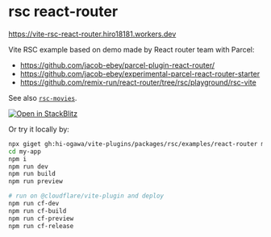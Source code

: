 # rsc react-router

https://vite-rsc-react-router.hiro18181.workers.dev

Vite RSC example based on demo made by React router team with Parcel:
- https://github.com/jacob-ebey/parcel-plugin-react-router/
- https://github.com/jacob-ebey/experimental-parcel-react-router-starter
- https://github.com/remix-run/react-router/tree/rsc/playground/rsc-vite

See also [`rsc-movies`](https://github.com/hi-ogawa/rsc-movies/).

[![Open in StackBlitz](https://developer.stackblitz.com/img/open_in_stackblitz.svg)](https://stackblitz.com/github/hi-ogawa/vite-plugins/tree/main/packages/rsc/examples/react-router?file=src%2Froutes%2Froot.tsx)

Or try it locally by:

```sh
npx giget gh:hi-ogawa/vite-plugins/packages/rsc/examples/react-router my-app
cd my-app
npm i
npm run dev
npm run build
npm run preview

# run on @cloudflare/vite-plugin and deploy
npm run cf-dev
npm run cf-build
npm run cf-preview
npm run cf-release
```
